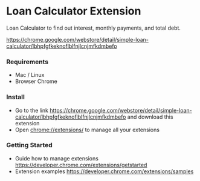 # Loan Calculator Extension

Loan Calculator to find out interest, monthly payments, and total debt.

https://chrome.google.com/webstore/detail/simple-loan-calculator/lbhpfgfkeknoflblfnjlcnjmfkdmbefo

### Requirements

- Mac / Linux
- Browser Chrome

### Install
- Go to the link https://chrome.google.com/webstore/detail/simple-loan-calculator/lbhpfgfkeknoflblfnjlcnjmfkdmbefo and download this extension
- Open <chrome://extensions/>  to manage all your extensions


### Getting Started

- Guide how to manage extensions <https://developer.chrome.com/extensions/getstarted>
- Extension examples <https://developer.chrome.com/extensions/samples>


